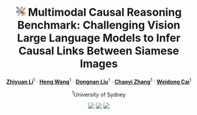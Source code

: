 <p align="center">
<h1 align="center"> <img src="images/hobby.png" alt="PNG Image" width="25" height="25"> Multimodal Causal Reasoning Benchmark: Challenging Vision Large Language Models to Infer Causal Links Between Siamese Images</h1>
</p>

<div align="center">

[**Zhiyuan Li**](https://github.com/Zhiyuan-Li-John)<sup>1</sup> · [**Heng Wang**](https://scholar.google.com.au/citations?user=jPj4ViQAAAAJ&hl=en&oi=ao)<sup>1</sup> · [**Dongnan Liu**](https://scholar.google.com.au/citations?user=JZzb8XUAAAAJ&hl=en&oi=ao)<sup>1</sup> · [**Chaoyi Zhang**](https://scholar.google.com.au/citations?user=GSM6eT0AAAAJ&hl=en&oi=ao)<sup>1</sup> · [**Weidong Cai**](https://scholar.google.com.au/citations?user=N8qTc2AAAAAJ&hl=en&oi=ao)<sup>1</sup>

<sup>1</sup>University of Sydney



<a href='https://instantid.github.io/'><img src='https://img.shields.io/badge/Project-Page-green'></a>
<a href='https://arxiv.org/abs/2401.07519'><img src='https://img.shields.io/badge/Technique-Report-red'></a>
<a href='https://huggingface.co/spaces/InstantX/InstantID'><img src='https://img.shields.io/badge/%F0%9F%A4%97%20Hugging%20Face-Spaces-blue'></a>

</div>

